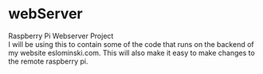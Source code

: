 # webServer
Raspberry Pi Webserver Project <br>
I will be using this to contain some of the code that runs on the backend of my website eslominski.com. This will also make it easy to make changes to the remote raspberry pi.
